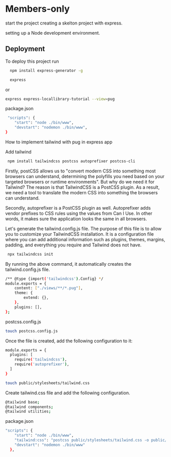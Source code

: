 # Members-only
start the project creating a skelton project with express.

setting up a Node development environment.


## Deployment

To deploy this project run

```bash
  npm install express-generator -g
```

```bash
  express
```

or

```bash
express express-locallibrary-tutorial --view=pug
```
package.json

```bash
 "scripts": {
    "start": "node ./bin/www",
    "devstart": "nodemon ./bin/www",
}
```


How to implement tailwind with pug in express app

Add tailwind

```bash
 npm install tailwindcss postcss autoprefixer postcss-cli
```

Firstly, postCSS allows us to "convert modern CSS into something most browsers can understand, determining the polyfills you need based on your targeted browsers or runtime environments". But why do we need it for Tailwind? The reason is that TailwindCSS is a PostCSS plugin. As a result, we need a tool to translate the modern CSS into something the browsers can understand.

Secondly, autoprefixer is a PostCSS plugin as well. Autoprefixer adds vendor prefixes to CSS rules using the values from Can I Use. In other words, it makes sure the application looks the same in all browsers.

Let's generate the tailwind.config.js file. The purpose of this file is to allow you to customize your TailwindCSS installation. It is a configuration file where you can add additional information such as plugins, themes, margins, padding, and everything you require and Tailwind does not have.

```bash
 npx tailwindcss init
```
By running the above command, it automatically creates the tailwind.config.js file.

```bash
/** @type {import('tailwindcss').Config} */
module.exports = {
	content: ["./views/**/*.pug"],
	theme: {
		extend: {},
	},
	plugins: [],
};
```
postcss.config.js

```bash
touch postcss.config.js
```
Once the file is created, add the following configuration to it:

```bash
module.exports = {
  plugins: [
    require('tailwindcss'),
    require('autoprefixer'),
  ]
}
```

```bash
touch public/stylesheets/tailwind.css
```

Create tailwind.css file and add the following configuration.


```bash
@tailwind base;
@tailwind components;
@tailwind utilities;
```

package.json

```bash
"scripts": {
    "start": "node ./bin/www",
    "tailwind:css": "postcss public/stylesheets/tailwind.css -o public/stylesheets/style.css",
    "devstart": "nodemon ./bin/www"
  },
  ```